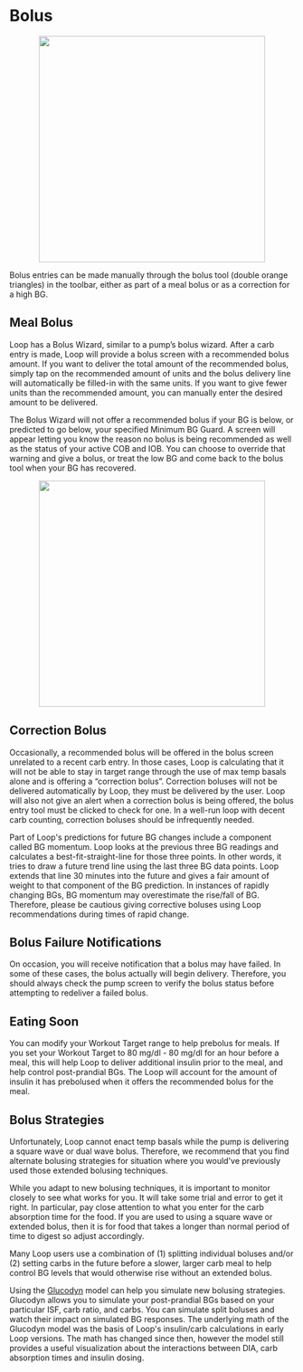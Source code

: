 # Bolus

<p align="center">
<img src="../img/toolbar.jpg" width="400">
</p> 

Bolus entries can be made manually through the bolus tool (double orange triangles) in the toolbar, either as part of a meal bolus or as a correction for a high BG.

## Meal Bolus
Loop has a Bolus Wizard, similar to a pump’s bolus wizard.  After a carb entry is made, Loop will provide a bolus screen with a recommended bolus amount.  If you want to deliver the total amount of the recommended bolus, simply tap on the recommended amount of units and the bolus delivery line will automatically be filled-in with the same units.  If you want to give fewer units than the recommended amount, you can manually enter the desired amount to be delivered.   

The Bolus Wizard will not offer a recommended bolus if your BG is below, or predicted to go below, your specified Minimum BG Guard.  A screen will appear letting you know the reason no bolus is being recommended as well as the status of your active COB and IOB.  You can choose to override that warning and give a bolus, or treat the low BG and come back to the bolus tool when your BG has recovered.

<p align="center">
<img src="../img/below_min.png" width="400">
</p> 

## Correction Bolus
Occasionally, a recommended bolus will be offered in the bolus screen unrelated to a recent carb entry.  In those cases, Loop is calculating that it will not be able to stay in target range through the use of max temp basals alone and is offering a “correction bolus”.  Correction boluses will not be delivered automatically by Loop, they must be delivered by the user.  Loop will also not give an alert when a correction bolus is being offered, the bolus entry tool must be clicked to check for one.  In a well-run loop with decent carb counting, correction boluses should be infrequently needed.

Part of Loop's predictions for future BG changes include a component called BG momentum. Loop looks at the previous three BG readings and calculates a best-fit-straight-line for those three points. In other words, it tries to draw a future trend line using the last three BG data points. Loop extends that line 30 minutes into the future and gives a fair amount of weight to that component of the BG prediction. In instances of rapidly changing BGs, BG momentum may overestimate the rise/fall of BG. Therefore, please be cautious giving corrective boluses using Loop recommendations during times of rapid change.

## Bolus Failure Notifications
On occasion, you will receive notification that a bolus may have failed. In some of these cases, the bolus actually will begin delivery. Therefore, you should always check the pump screen to verify the bolus status before attempting to redeliver a failed bolus.

## Eating Soon
You can modify your Workout Target range to help prebolus for meals.  If you set your Workout Target to 80 mg/dl - 80 mg/dl for an hour before a meal, this will help Loop to deliver additional insulin prior to the meal, and help control post-prandial BGs.  The Loop will account for the amount of insulin it has prebolused when it offers the recommended bolus for the meal.


## Bolus Strategies
Unfortunately, Loop cannot enact temp basals while the pump is delivering a square wave or dual wave bolus.  Therefore, we recommend that you find alternate bolusing strategies for situation where you would've previously used those extended bolusing techniques.

While you adapt to new bolusing techniques, it is important to monitor closely to see what works for you.  It will take some trial and error to get it right.  In particular, pay close attention to what you enter for the carb absorption time for the food.  If you are used to using a square wave or extended bolus, then it is for food that takes a longer than normal period of time to digest so adjust accordingly. 

Many Loop users use a combination of (1) splitting individual boluses and/or (2) setting carbs in the future before a slower, larger carb meal to help control BG levels that would otherwise rise without an extended bolus.

Using the [Glucodyn](http://perceptus.org) model can help you simulate new bolusing strategies.  Glucodyn allows you to simulate your post-prandial BGs based on your particular ISF, carb ratio, and carbs.  You can simulate split boluses and watch their impact on simulated BG responses.  The underlying math of the Glucodyn model was the basis of Loop's insulin/carb calculations in early Loop versions.  The math has changed since then, however the model still provides a useful visualization about the interactions between DIA, carb absorption times and insulin dosing.

